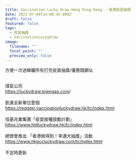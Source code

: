 ```yaml
---
title: Vaccination Lucky Draw Hong Kong Kong - 香港疫苗抽獎
date: 2021-07-04T14:00:45.804Z
draft: false
featured: false
tags:
  - 疫苗抽獎
  - VaccinationLuckyDraw
image:
  filename: ""
  focal_point: ""
  preview_only: false
---
```

方便一次過睇曬所有打完疫苗抽獎/優惠既網址

\
煤氣公司\
<https://luckydraw.towngas.com>/\
\
凱滙全新單位壹個\
<https://register.vaccinationluckydraw.hk/tc/index.html>\
\
恒基兆業集團「疫苗接種鼓勵計劃」\
<https://www.hldluckydraw.hk/tc/index.html>\
\
總商會推出 「香港做得到！幸運大抽獎」活動\
<https://www.hkgccluckydraw.com/tc/index.html>\
\
不定時更新